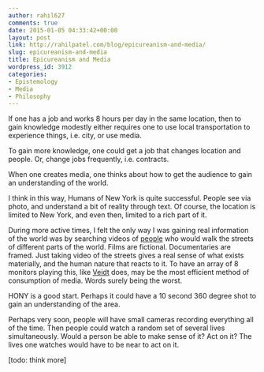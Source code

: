 ```yaml
---
author: rahil627
comments: true
date: 2015-01-05 04:33:42+00:00
layout: post
link: http://rahilpatel.com/blog/epicureanism-and-media/
slug: epicureanism-and-media
title: Epicureanism and Media
wordpress_id: 3912
categories:
- Epistemology
- Media
- Philosophy
---
```


If one has a job and works 8 hours per day in the same location, then to gain knowledge modestly either requires one to use local transportation to experience things, i.e. city, or use media.

To gain more knowledge, one could get a job that changes location and people. Or, change jobs frequently, i.e. contracts.

When one creates media, one thinks about how to get the audience to gain an understanding of the world.

I think in this way, Humans of New York is quite successful. People see via photo, and understand a bit of reality through text. Of course, the location is limited to New York, and even then, limited to a rich part of it.

During more active times, I felt the only way I was gaining real information of the world was by searching videos of [people](https://www.youtube.com/channel/UCIeTp7i1wqRZYiPoNXN2XHg) who would walk the streets of different parts of the world. Films are fictional. Documentaries are framed. Just taking video of the streets gives a real sense of what exists materially, and the human nature that reacts to it. To have an array of 8 monitors playing this, like [Veidt](http://staplecrops.com/wordpress/wp-content/uploads/veidt.jpg) does, may be the most efficient method of consumption of media. Words surely being the worst.

HONY is a good start. Perhaps it could have a 10 second 360 degree shot to gain an understanding of the area.

Perhaps very soon, people will have small cameras recording everything all of the time. Then people could watch a random set of several lives simultaneously. Would a person be able to make sense of it? Act on it? The lives one watches would have to be near to act on it.

[todo: think more]
